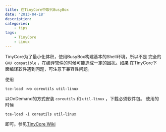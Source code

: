 ```yaml
---
title: 在TinyCore中取代BusyBox
date: '2013-04-18'
description:
categories:
    - tips
tags:
    - TinyCore
    - Linux
---
```


TinyCore为了最小化体积，使用BusyBox构建基本的Shell环境，所以不是
完全的 `GNU compatible` ，在编译软件的时候可能造成一定的困扰。如果
在TinyCore下面编译软件遇到问题，可注意下兼容性问题。

使用
    
    tce-load -wo coreutils util-linux

以OnDemand的方式安装 `coreutils` 和 `util-linux` ，下载必须软件包。
使用的时候

    tce-load -i coreutils util-linux

即可。参见[TinyCore Wiki](http://tinycorelinux.net/faq.html#compatibility)